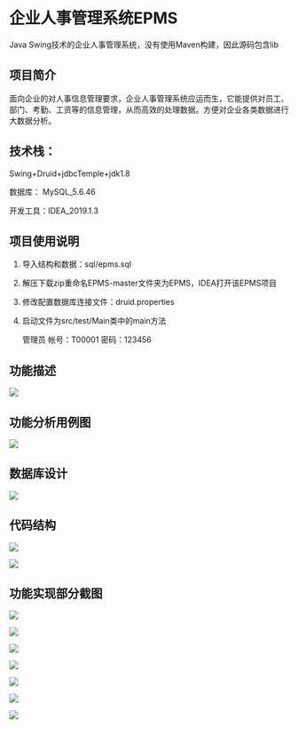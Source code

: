 # 企业人事管理系统EPMS
Java Swing技术的企业人事管理系统，没有使用Maven构建，因此源码包含lib

## 项目简介

面向企业的对人事信息管理要求，企业人事管理系统应运而生，它能提供对员工、部门、考勤、工资等的信息管理，从而高效的处理数据。方便对企业各类数据进行大数据分析。

## 技术栈：

Swing+Druid+jdbcTemple+jdk1.8

数据库： MySQL_5.6.46

开发工具：IDEA_2019.1.3

## 项目使用说明

1. 导入结构和数据：sql/epms.sql

2. 解压下载zip重命名EPMS-master文件夹为EPMS，IDEA打开该EPMS项目

3. 修改配置数据库连接文件：druid.properties

4. 启动文件为src/test/Main类中的main方法

   管理员      帐号：T00001                     密码：123456


## 功能描述

![](https://i.loli.net/2020/09/20/A1hsVIFzrxdNT3W.png)



## 功能分析用例图

![](https://i.loli.net/2020/09/20/JSLZ4b6UG13ucOa.png)



## 数据库设计
![](https://i.loli.net/2020/09/20/RLWYMOADNJj8g43.png)



## 代码结构

![](https://i.loli.net/2020/09/20/gVQ2xytFfTc41ZM.png)

![](https://i.loli.net/2020/09/20/qI5NW7kbALtFDg3.png)



## 功能实现部分截图

![](https://i.loli.net/2020/09/20/sjAnM5dp7GWCH2Q.png)

![](https://i.loli.net/2020/09/20/Kg8vwySMNxbGHmL.png)

![](https://i.loli.net/2020/09/20/r9mhnaVOjUiPIKH.png)

![](https://i.loli.net/2020/09/20/mQfnLFrOywD8tg3.png)

![](https://i.loli.net/2020/09/20/I7byO5vsfpAXa4U.png)

![](https://i.loli.net/2020/09/20/JZbBFLgx6tHid2P.png)

![](https://i.loli.net/2020/09/20/DtpsMFlTmjaLCbh.png)
